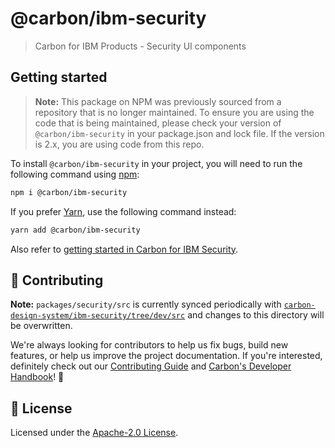 # @carbon/ibm-security

> Carbon for IBM Products - Security UI components

## Getting started

> **Note:** This package on NPM was previously sourced from a repository that is
> no longer maintained. To ensure you are using the code that is being
> maintained, please check your version of `@carbon/ibm-security` in your
> package.json and lock file. If the version is 2.x, you are using code from
> this repo.

To install `@carbon/ibm-security` in your project, you will need to run the
following command using [npm](https://www.npmjs.com):

```bash
npm i @carbon/ibm-security
```

If you prefer [Yarn](https://yarnpkg.com/en), use the following command instead:

```bash
yarn add @carbon/ibm-security
```

Also refer to
[getting started in Carbon for IBM Security](https://github.com/carbon-design-system/ibm-security#react).

## 🙌 Contributing

**Note:** `packages/security/src` is currently synced periodically with
[`carbon-design-system/ibm-security/tree/dev/src`](https://github.com/carbon-design-system/ibm-security/tree/dev/src)
and changes to this directory will be overwritten.

We're always looking for contributors to help us fix bugs, build new features,
or help us improve the project documentation. If you're interested, definitely
check out our
[Contributing Guide](https://github.com/carbon-design-system/ibm-cloud-cognitive/blob/master/.github/CONTRIBUTING.md)
and
[Carbon's Developer Handbook](https://github.com/carbon-design-system/carbon/blob/master/docs/developer-handbook.md)!
👀

## 📝 License

Licensed under the
[Apache-2.0 License](https://github.com/carbon-design-system/ibm-cloud-cognitive/blob/master/LICENSE).
